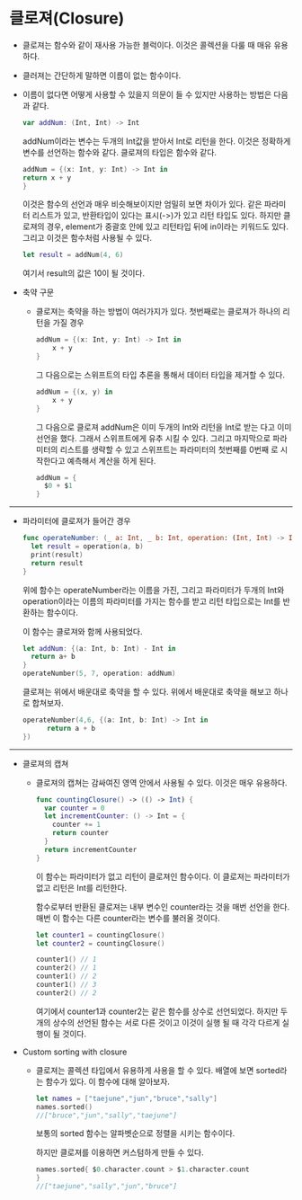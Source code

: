 # 클로져(Closure)

- 클로져는 함수와 같이 재사용 가능한 블럭이다. 이것은 콜렉션을 다룰 때 매유 유용하다.

- 클러져는 간단하게 말하면 이름이 없는 함수이다.

- 이름이 없다면 어떻게 사용할 수 있을지 의문이 들 수 있지만 사용하는 방법은 다음과 같다.

  ```swift
  var addNum: (Int, Int) -> Int
  ```

  addNum이라는 변수는 두개의 Int값을 받아서 Int로 리턴을 한다. 이것은 정확하게 변수를 선언하는 함수와 같다. 클로져의 타입은 함수와 같다.

  ```swift
  addNum = {(x: Int, y: Int) -> Int in
  return x + y
  }
  ```

  이것은 함수의 선언과 매우 비슷해보이지만 엄밀히 보면 차이가 있다. 같은 파라미터 리스트가 있고, 반환타입이 있다는 표시(->)가 있고 리턴 타입도 있다. 하지만 클로져의 경우, element가 중괄호 안에 있고 리턴타입 뒤에 in이라는 키워드도 있다. 그리고 이것은 함수처럼 사용될 수 있다.

  ```swift
  let result = addNum(4, 6)
  ```

  여기서 result의 값은 10이 될 것이다.

- 축약 구문

  - 클로져는 축약을 하는 방법이 여러가지가 있다. 첫번째로는 클로져가 하나의 리턴을 가질 경우

    ```swift
    addNum = {(x: Int, y: Int) -> Int in
    	x + y
    }
    ```

    그 다음으로는 스위프트의 타입 추론을 통해서 데이터 타입을 제거할 수 있다. 

    ```swift
    addNum = {(x, y) in 
    	x + y
    }
    ```

    그 다음으로 클로져 addNum은 이미 두개의 Int와 리턴을 Int로 받는 다고 이미 선언을 했다. 그래서 스위프트에게 유추 시킬 수 있다. 그리고 마지막으로 파라미터의 리스트를 생략할 수 있고 스위프트는 파라미터의 첫번째를 0번째 로 시작한다고 예측해서 계산을 하게 된다.

    ```swift
    addNum = {
      $0 + $1
    }
    ```

** **

- 파라미터에 클로져가 들어간 경우

  ```swift
  func operateNumber: (_ a: Int, _ b: Int, operation: (Int, Int) -> Int) -> Int {
    let result = operation(a, b)
    print(result)
    return result
  }
  ```

  위에 함수는 operateNumber라는 이름을 가진, 그리고 파라미터가 두개의 Int와 operation이라는 이름의 파라미터를 가지는 함수를 받고 리턴 타입으로는 Int를 반환하는 함수이다.

  이 함수는 클로져와 함께 사용되었다.

  ```swift
  let addNum: {(a: Int, b: Int) - Int in 
  	return a+ b
  }
  operateNumber(5, 7, operation: addNum)
  ```

  클로져는 위에서 배운대로 축약을 할 수 있다. 위에서 배운대로 축약을 해보고 하나로 합쳐보자.

  ```swift
  operateNumber(4,6, {(a: Int, b: Int) -> Int in 
  		return a + b
  })
  ```

** **

- 클로져의 캡쳐

  - 클로져의 캡쳐는 감싸여진 영역 안에서 사용될 수 있다. 이것은 매우 유용하다.

    ```swift
    func countingClosure() -> (() -> Int) {
      var counter = 0
      let incrementCounter: () -> Int = {
        counter += 1
        return counter
      }
      return incrementCounter
    }
    ```

    이 함수는 파라미터가 없고 리턴이 클로져인 함수이다. 이 클로져는 파라미터가 없고 리턴은 Int를 리턴한다.

    함수로부터 반환된 클로져는 내부 변수인 counter라는 것을 매번 선언을 한다. 매번 이 함수는 다른 counter라는 변수를 불러올 것이다.

    ```swift
    let counter1 = countingClosure()
    let counter2 = countingClosure()

    counter1() // 1
    counter2() // 1
    counter1() // 2
    counter1() // 3
    counter2() // 2
    ```

    여기에서 counter1과 counter2는 같은 함수를 상수로 선언되었다. 하지만 두개의 상수의 선언된 함수는 서로 다른 것이고 이것이 실행 될 때 각각 다르게 실행이 될 것이다.

- Custom sorting with closure

  - 클로져는 콜렉션 타입에서 유용하게 사용을 할 수 있다. 배열에 보면 sorted라는 함수가 있다. 이 함수에 대해 알아보자. 

    ```swift
    let names = ["taejune","jun","bruce","sally"]
    names.sorted()
    //["bruce","jun","sally","taejune"]
    ```

    보통의 sorted 함수는 알파벳순으로 정렬을 시키는 함수이다.

    하지만 클로져를 이용하면 커스텀하게 만들 수 있다.

    ```swift
    names.sorted{ $0.character.count > $1.character.count 
    }
    //["taejune","sally","jun","bruce"]
    ```

    ​






